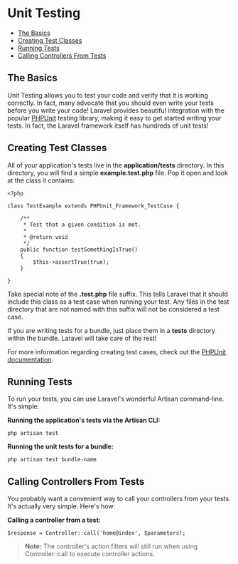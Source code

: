 # Unit Testing

- [The Basics](#the-basics)
- [Creating Test Classes](#creating-test-classes)
- [Running Tests](#running-tests)
- [Calling Controllers From Tests](#calling-controllers-from-tests)

<a name="the-basics"></a>
## The Basics

Unit Testing allows you to test your code and verify that it is working correctly. In fact, many advocate that you should even write your tests before you write your code! Laravel provides beautiful integration with the popular [PHPUnit](http://www.phpunit.de/manual/current/en/) testing library, making it easy to get started writing your tests. In fact, the Laravel framework itself has hundreds of unit tests!

<a name="creating-test-classes"></a>
## Creating Test Classes

All of your application's tests live in the **application/tests** directory. In this directory, you will find a simple **example.test.php** file. Pop it open and look at the class it contains:

	<?php

	class TestExample extends PHPUnit_Framework_TestCase {

		/**
		 * Test that a given condition is met.
		 *
		 * @return void
		 */
		public function testSomethingIsTrue()
		{
			$this->assertTrue(true);	
		}

	}

Take special note of the **.test.php** file suffix. This tells Laravel that it should include this class as a test case when running your test. Any files in the test directory that are not named with this suffix will not be considered a test case.

If you are writing tests for a bundle, just place them in a **tests** directory within the bundle. Laravel will take care of the rest!

For more information regarding creating test cases, check out the [PHPUnit documentation](http://www.phpunit.de/manual/current/en/).

<a name="running-tests"></a>
## Running Tests

To run your tests, you can use Laravel's wonderful Artisan command-line. It's simple:

**Running the application's tests via the Artisan CLI:**

	php artisan test

**Running the unit tests for a bundle:**

	php artisan test bundle-name

<a name="#calling-controllers-from-tests"></a>
## Calling Controllers From Tests

You probably want a convenient way to call your controllers from your tests. It's actually very simple. Here's how:

**Calling a controller from a test:**

	$response = Controller::call('home@index', $parameters);

> **Note:** The controller's action filters will still run when using Controller::call to execute controller actions.